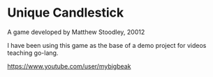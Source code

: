 Unique Candlestick
===================

A game developed by Matthew Stoodley, 20012

I have been using this game as the base of a demo project for videos teaching go-lang.

https://www.youtube.com/user/mybigbeak


